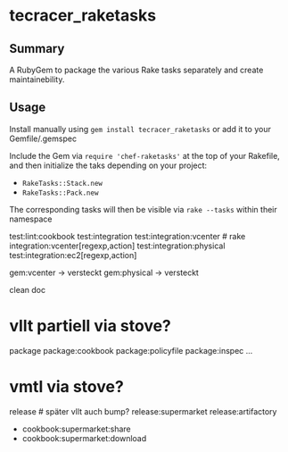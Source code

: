 # tecracer_raketasks

## Summary

A RubyGem to package the various Rake tasks separately and create
maintainebility.

## Usage

Install manually using ```gem install tecracer_raketasks``` or add it
to your Gemfile/.gemspec

Include the Gem via ```require 'chef-raketasks'``` at the top of your
Rakefile, and then initialize the taks depending on your project:

* ```RakeTasks::Stack.new```
* ```RakeTasks::Pack.new```

The corresponding tasks will then be visible via ```rake --tasks``` within
their namespace




test:lint:cookbook
test:integration
test:integration:vcenter # rake integration:vcenter[regexp,action]
test:integration:physical
test:integration:ec2[regexp,action]


gem:vcenter -> versteckt
gem:physical -> versteckt

clean
doc
# vllt partiell via stove?
package
  package:cookbook
  package:policyfile
  package:inspec
  ...

# vmtl via stove?
release # später vllt auch bump?
  release:supermarket
  release:artifactory


- cookbook:supermarket:share
- cookbook:supermarket:download
